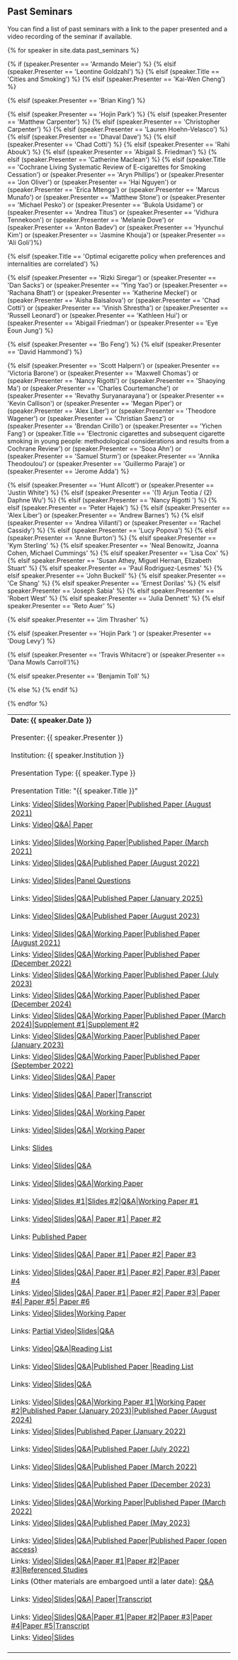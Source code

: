 ## Past Seminars

You can find a list of past seminars with a link to the paper presented and a video recording of the seminar if available.


<table width="100%" cellspacing="5" cellpadding="5">

{% for speaker in site.data.past_seminars %}
<tr>
  <td colspan="2" height="40" valign="top" class="session"><strong>Date: {{ speaker.Date }}</strong></td>
</tr>
<tr>
  <td colspan="2" height="40" valign="top" class="chair">Presenter: {{ speaker.Presenter }}</td>
</tr>
<tr>
  <td colspan="2" height="40" valign="top" class="chair">Institution: {{ speaker.Institution }}</td>
</tr>
<tr>
  <td colspan="2" height="40" valign="top" class="chair">Presentation Type: {{ speaker.Type }}</td>
</tr>
<tr>
   <td height="30" valign="top" class="paper">Presentation Title: "{{ speaker.Title }}"</td>
</tr>
{% if (speaker.Presenter == 'Armando Meier') %}
<tr>
  <td colspan="2" height="40" valign="top" class="registration">Links: <a href="{{ speaker.Video }}">Video</a>|<a href="{{ speaker.Paper }}" download="{{ speaker.Paper }}">Slides</a>|<a href="{{ speaker.Draft }}">Working Paper</a>|<a href="{{ speaker.PublishedPaper }}" download="{{ speaker.PublishedPaper }}">Published Paper (August 2021)</a></td>
</tr>
{% elsif (speaker.Presenter == 'Leontine Goldzahl') %}
<tr>
  <td colspan="2" height="40" valign="top" class="registration">Links: <a href="{{ speaker.Video }}">Video</a>|<a href="{{ speaker.QA }}" download="{{ speaker.QA }}">Q&A</a>|<a href="{{ speaker.Draft }}"> Paper</a></td>
</tr>
{% elsif (speaker.Title == 'Cities and Smoking') %}
<tr>
  <td colspan="2" height="40" valign="top" class="registration">Links: <a href="{{ speaker.Video }}">Video</a>|<a href="{{ speaker.Paper }}" download="{{ speaker.Paper }}">Slides</a>|<a href="{{ speaker.Draft }}">Working Paper</a>|<a href="{{ speaker.PublishedPaper }}" download="{{ speaker.PublishedPaper }}">Published Paper (March 2021)</a></td>
</tr>
{% elsif (speaker.Presenter == 'Kai-Wen Cheng') %}
<tr>
  <td id="kai" colspan="2" height="40" valign="top" class="registration">Links: <a href="{{ speaker.Video }}">Video</a>|<a href="{{ speaker.Paper }}" download="{{ speaker.Paper }}">Slides</a>|<a href="{{ speaker.QA }}" download="{{ speaker.QA }}">Q&A</a>|<a href="{{ speaker.PublishedPaper }}" download="{{ speaker.PublishedPaper }}">Published Paper (August 2022)</a></td>

{% elsif (speaker.Presenter == 'Brian King') %}
<tr>
  <td colspan="2" height="40" valign="top" class="registration">Links: <a href="{{ speaker.Video }}">Video</a>|<a href="{{ speaker.Paper }}" download="{{ speaker.Paper }}">Slides</a>|<a href="{{ speaker.ReadingList }}" download="{{ speaker.ReadingList }}">Panel Questions</a></td>


</tr>
{% elsif (speaker.Presenter == 'Hojin Park') %}
<tr>
  <td colspan="2" height="40" valign="top" class="registration">Links: <a href="{{ speaker.Video }}">Video</a>|<a href="{{ speaker.Paper }}" download="{{ speaker.Paper }}">Slides</a>|<a href="{{ speaker.QA }}" download="{{ speaker.QA }}">Q&A</a>|<a href="{{ speaker.PublishedPaper }}" download="{{ speaker.PublishedPaper }}">Published Paper (January 2025)</a></td>

</tr>
{% elsif (speaker.Presenter == 'Matthew Carpenter') %}
<tr>
  <td colspan="2" height="40" valign="top" class="registration">Links: <a href="{{ speaker.Video }}">Video</a>|<a href="{{ speaker.Paper }}" download="{{ speaker.Paper }}">Slides</a>|<a href="{{ speaker.QA }}" download="{{ speaker.QA }}">Q&A</a>|<a href="{{ speaker.PublishedPaper }}" download="{{ speaker.PublishedPaper }}">Published Paper (August 2023)</a></td>
</tr>
{% elsif (speaker.Presenter == 'Christopher Carpenter') %}
<tr>
  <td colspan="2" height="40" valign="top" class="registration">Links: <a href="{{ speaker.Video }}">Video</a>|<a href="{{ speaker.Paper }}" download="{{ speaker.Paper }}">Slides</a>|<a href="{{ speaker.QA }}" download="{{ speaker.QA }}">Q&A</a>|<a href="{{ speaker.Draft }}">Working Paper</a>|<a href="{{ speaker.PublishedPaper }}" download="{{ speaker.PublishedPaper }}">Published Paper (August 2021)</a></td>
</tr>
{% elsif (speaker.Presenter == 'Lauren Hoehn-Velasco') %}
<tr>
  <td colspan="2" height="40" valign="top" class="registration">Links: <a href="{{ speaker.Video }}">Video</a>|<a href="{{ speaker.Paper }}" download="{{ speaker.Paper }}">Slides</a>|<a href="{{ speaker.QA }}" download="{{ speaker.QA }}">Q&A</a>|<a href="{{ speaker.Draft }}">Working Paper</a>|<a href="{{ speaker.PublishedPaper }}" download="{{ speaker.PublishedPaper }}">Published Paper (December 2022)</a></td>
</tr>
{% elsif (speaker.Presenter == 'Dhaval Dave') %}
<tr>
  <td colspan="2" height="40" valign="top" class="registration">Links: <a href="{{ speaker.Video }}">Video</a>|<a href="{{ speaker.Paper }}" download="{{ speaker.Paper }}">Slides</a>|<a href="{{ speaker.QA }}" download="{{ speaker.QA }}">Q&A</a>|<a href="{{ speaker.Draft }}">Working Paper</a>|<a href="{{ speaker.PublishedPaper }}" download="{{ speaker.PublishedPaper }}">Published Paper (July 2023)</a> </td>
</tr>
{% elsif (speaker.Presenter == 'Chad Cotti') %}
<tr>
  <td colspan="2" height="40" valign="top" class="registration">Links: <a href="{{ speaker.Video }}">Video</a>|<a href="{{ speaker.Paper }}" download="{{ speaker.Paper }}">Slides</a>|<a href="{{ speaker.QA }}" download="{{ speaker.QA }}">Q&A</a>|<a href="{{ speaker.Draft }}">Working Paper</a>|<a href="{{ speaker.PublishedPaper }}" download="{{ speaker.PublishedPaper }}">Published Paper (December 2024)</a> </td>
</tr>
{% elsif (speaker.Presenter == 'Rahi Abouk') %}
<tr>
  <td colspan="2" height="40" valign="top" class="registration">Links: <a href="{{ speaker.Video }}">Video</a>|<a href="{{ speaker.Paper }}" download="{{ speaker.Paper }}">Slides</a>|<a href="{{ speaker.QA }}" download="{{ speaker.QA }}">Q&A</a>|<a href="{{ speaker.Draft }}">Working Paper</a>|<a href="{{ speaker.PublishedPaper }}" download="{{ speaker.PublishedPaper }}">Published Paper (March 2024)</a>|<a href="{{ speaker.Paper2}}" download="{{ speaker.Paper2 }}">Supplement #1</a>|<a href="{{ speaker.Draft2 }}" download="{{ speaker.Draft2 }}">Supplement #2</a></td>
</tr>
{% elsif (speaker.Presenter == 'Abigail S. Friedman') %}
<tr>
  <td colspan="2" height="40" valign="top" class="registration">Links: <a href="{{ speaker.Video }}">Video</a>|<a href="{{ speaker.Paper }}" download="{{ speaker.Paper }}">Slides</a>|<a href="{{ speaker.QA }}" download="{{ speaker.QA }}">Q&A</a>|<a href="{{ speaker.Draft }}">Working Paper</a>|<a href="{{ speaker.PublishedPaper }}" download="{{ speaker.PublishedPaper }}">Published Paper (January 2023)</a></td>
</tr>
{% elsif (speaker.Presenter == 'Catherine Maclean') %}
<tr id="jcm">
  <td colspan="2" height="40" valign="top" class="registration">Links: <a href="{{ speaker.Video }}">Video</a>|<a href="{{ speaker.Paper }}" download="{{ speaker.Paper }}">Slides</a>|<a href="{{ speaker.QA }}" download="{{ speaker.QA }}">Q&A</a>|<a href="{{ speaker.Draft }}">Working Paper</a>|<a href="{{ speaker.PublishedPaper }}" download="{{ speaker.PublishedPaper }}">Published Paper (September 2022)</a></td>
</tr>
{% elsif (speaker.Title == 'Cochrane Living Systematic Review of E-cigarettes for Smoking Cessation') or (speaker.Presenter == 'Aryn Phillips') or (speaker.Presenter == 'Jon Oliver') or (speaker.Presenter == 'Hai Nguyen') or (speaker.Presenter == 'Erica Mtenga') or (speaker.Presenter == 'Marcus Munafo') or (speaker.Presenter == 'Matthew Stone') or (speaker.Presenter == 'Michael Pesko') or (speaker.Presenter == 'Bukola Usidame')  or (speaker.Presenter == 'Andrea Titus') or (speaker.Presenter == 'Vidhura Tennekoon') or (speaker.Presenter == 'Melanie Dove') or (speaker.Presenter == 'Anton Badev') or (speaker.Presenter == 'Hyunchul Kim') or (speaker.Presenter == 'Jasmine Khouja') or (speaker.Presenter == 'Ali Goli')%}
<tr>
  <td colspan="2" height="40" valign="top" class="registration">Links: <a href="{{ speaker.Video }}">Video</a>|<a href="{{ speaker.Paper }}" download="{{ speaker.Paper }}">Slides</a>|<a href="{{ speaker.QA }}" download="{{ speaker.QA }}">Q&A</a>|<a href="{{ speaker.Draft }}"> Paper</a></td>
</tr>

{% elsif (speaker.Title == 'Optimal ecigarette policy when preferences and internalities are correlated') %}
<tr>
  <td colspan="2" height="40" valign="top" class="registration">Links: <a href="{{ speaker.Video }}">Video</a>|<a href="{{ speaker.Paper }}" download="{{ speaker.Paper }}">Slides</a>|<a href="{{ speaker.QA }}" download="{{ speaker.QA }}">Q&A</a>|<a href="{{ speaker.Draft }}"> Paper</a>|<a href="{{ speaker.Transcript }}" download="{{ speaker.Transcript }}">Transcript</a></td>
</tr>


{% elsif (speaker.Presenter == 'Rizki Siregar') or (speaker.Presenter == 'Dan Sacks') or (speaker.Presenter == 'Ying Yao') or (speaker.Presenter == 'Rachana Bhatt') or (speaker.Presenter == 'Katherine Meckel') or (speaker.Presenter == 'Aisha Baisalova') or (speaker.Presenter == 'Chad Cotti') or (speaker.Presenter == 'Vinish Shrestha') or (speaker.Presenter == 'Russell Leonard')  or (speaker.Presenter == 'Kathleen Hui') or (speaker.Presenter == 'Abigail Friedman') or (speaker.Presenter == 'Eye Eoun Jung') %}
<tr>
  <td colspan="2" height="40" valign="top" class="registration">Links: <a href="{{ speaker.Video }}">Video</a>|<a href="{{ speaker.Paper }}" download="{{ speaker.Paper }}">Slides</a>|<a href="{{ speaker.QA }}" download="{{ speaker.QA }}">Q&A</a>|<a href="{{ speaker.Draft }}" download="{{ speaker.Draft }}"> Working Paper</a></td>
</tr>
{% elsif (speaker.Presenter == 'Bo Feng') %}
<tr>
  <td id="liber" colspan="2" height="40" valign="top" class="registration">Links: <a href="{{ speaker.Video }}">Video</a>|<a href="{{ speaker.Paper }}" download="{{ speaker.Paper }}">Slides</a>|<a href="{{ speaker.QA }}" download="{{ speaker.QA }}">Q&A</a>|<a href="{{ speaker.Draft }}" download="{{ speaker.Draft }}"> Working Paper</a></td>
</tr>
{% elsif (speaker.Presenter == 'David Hammond') %}
<tr>
  <td colspan="2" height="40" valign="top" class="registration">Links: <a href="{{ speaker.Paper }}" download="{{ speaker.Paper }}">Slides</a></td>
</tr>

{% elsif (speaker.Presenter == 'Scott Halpern')  or (speaker.Presenter == 'Victoria Barone') or (speaker.Presenter == 'Maxwell Chomas') or (speaker.Presenter == 'Nancy Rigotti') or (speaker.Presenter == 'Shaoying Ma') or (speaker.Presenter == 'Charles Courtemanche') or (speaker.Presenter == 'Revathy Suryanarayana') or (speaker.Presenter == 'Kevin Callison') or (speaker.Presenter == 'Megan Piper') or (speaker.Presenter == 'Alex Liber') or (speaker.Presenter == 'Theodore Wagener') or (speaker.Presenter == 'Christian Saenz') or (speaker.Presenter == 'Brendan Cirillo') or (speaker.Presenter == 'Yichen Fang') or (speaker.Title == 'Electronic cigarettes and subsequent cigarette smoking in young people: methodological considerations and results from a Cochrane Review') or (speaker.Presenter == 'Sooa Ahn') or (speaker.Presenter == 'Samuel Sturm') or (speaker.Presenter == 'Annika Theodoulou') or (speaker.Presenter == 'Guillermo Paraje') or (speaker.Presenter == 'Jerome Adda') %}
<tr>
  <td colspan="2" height="40" valign="top" class="registration">Links: <a href="{{ speaker.Video }}">Video</a>|<a href="{{ speaker.Paper }}" download="{{ speaker.Paper }}">Slides</a>|<a href="{{ speaker.QA }}" download="{{ speaker.QA }}">Q&A</a></td>
</tr>
{% elsif (speaker.Presenter == 'Hunt Allcott') or (speaker.Presenter == 'Justin White') %}
<tr>
  <td colspan="2" height="40" valign="top" class="registration">Links: <a href="{{ speaker.Video }}">Video</a>|<a href="{{ speaker.Paper }}" download="{{ speaker.Paper }}">Slides</a>|<a href="{{ speaker.QA }}" download="{{ speaker.QA }}">Q&A</a>|<a href="{{ speaker.Draft }}">Working Paper</a></td>
</tr>
{% elsif (speaker.Presenter == '(1) Arjun Teotia / (2) Daphne Wu') %}
<tr>
  <td colspan="2" height="40" valign="top" class="registration">Links: <a href="{{ speaker.Video }}">Video</a>|<a href="{{ speaker.Paper }}" download="{{ speaker.Paper }}">Slides #1</a>|<a href="{{ speaker.Paper2 }}" download="{{ speaker.Paper2 }}">Slides #2</a>|<a href="{{ speaker.QA }}" download="{{ speaker.QA }}">Q&A</a>|<a href="{{ speaker.Draft }}">Working Paper #1</a></td>
</tr>
{% elsif (speaker.Presenter == 'Nancy Rigotti ') %}
<tr>
  <td id="anchorrigotti" colspan="2" height="40" valign="top" class="registration">Links: <a href="{{ speaker.Video }}">Video</a>|<a href="{{ speaker.Paper }}" download="{{ speaker.Paper }}">Slides</a>|<a href="{{ speaker.QA }}" download="{{ speaker.QA }}">Q&A</a>|<a href="{{ speaker.Draft }}"> Paper #1</a>|<a href="{{ speaker.PublishedPaper}}"> Paper #2</a></td>
</tr>
{% elsif (speaker.Presenter == 'Peter Hajek') %}
<tr>
  <td colspan="2" height="40" valign="top" class="registration">Links: <a href="{{ speaker.PublishedPaper }}">Published Paper</a></td>
</tr>
{% elsif (speaker.Presenter == 'Alex Liber') or (speaker.Presenter == 'Andrew Barnes') %}
<tr>
  <td colspan="2" height="40" valign="top" class="registration">Links: <a href="{{ speaker.Video }}">Video</a>|<a href="{{ speaker.Paper }}" download="{{ speaker.Paper }}">Slides</a>|<a href="{{ speaker.QA }}" download="{{ speaker.QA }}">Q&A</a>|<a href="{{ speaker.Draft }}"> Paper #1</a>|<a href="{{ speaker.PublishedPaper }}" download="{{ speaker.PublishedPaper }}"> Paper #2</a>|<a href="{{ speaker.Paper2 }}" download="{{ speaker.Paper2 }}"> Paper #3</a></td>
</tr>
{% elsif (speaker.Presenter == 'Andrea Villanti') or (speaker.Presenter == 'Rachel Cassidy') %}
<tr>
  <td colspan="2" height="40" valign="top" class="registration">Links: <a href="{{ speaker.Video }}">Video</a>|<a href="{{ speaker.Paper }}" download="{{ speaker.Paper }}">Slides</a>|<a href="{{ speaker.QA }}" download="{{ speaker.QA }}">Q&A</a>|<a href="{{ speaker.Draft }}"> Paper #1</a>|<a href="{{ speaker.PublishedPaper }}" download="{{ speaker.PublishedPaper }}"> Paper #2</a>|<a href="{{ speaker.Paper2 }}" download="{{ speaker.Paper2 }}"> Paper #3</a>|<a href="{{ speaker.Draft2 }}" download="{{ speaker.Draft2 }}"> Paper #4</a></td>
</tr>
{% elsif (speaker.Presenter == 'Lucy Popova') %}
<tr>
  <td colspan="2" height="40" valign="top" class="registration">Links: <a href="{{ speaker.Video }}">Video</a>|<a href="{{ speaker.Paper }}" download="{{ speaker.Paper }}">Slides</a>|<a href="{{ speaker.QA }}" download="{{ speaker.QA }}">Q&A</a>|<a href="{{ speaker.Draft }}"> Paper #1</a>|<a href="{{ speaker.PublishedPaper }}" download="{{ speaker.PublishedPaper }}"> Paper #2</a>|<a href="{{ speaker.Paper2 }}" download="{{ speaker.Paper2 }}"> Paper #3</a>|<a href="{{ speaker.Draft2 }}" download="{{ speaker.Draft2 }}"> Paper #4</a>|<a href="{{ speaker.ReadingList }}" download="{{ speaker.ReadingList }}"> Paper #5</a>|<a href="{{ speaker.MorePaper }}" download="{{ speaker.MorePaper }}"> Paper #6</a></td>
</tr>
{% elsif (speaker.Presenter == 'Anne Burton') %}
<tr>
  <td colspan="2" height="40" valign="top" class="registration">Links: <a href="{{ speaker.Video }}">Video</a>|<a href="{{ speaker.Paper }}" download="{{ speaker.Paper }}">Slides</a>|<a href="{{ speaker.Draft }}" download="{{ speaker.Draft }}">Working Paper</a></td>
</tr>
{% elsif speaker.Presenter == 'Kym Sterling' %}
<tr>
  <td colspan="2" height="40" valign="top" class="registration">Links: <a href="{{ speaker.Video }}">Partial Video</a>|<a href="{{ speaker.Paper }}" download="{{ speaker.Paper }}">Slides</a>|<a href="{{ speaker.QA }}" download="{{ speaker.QA }}">Q&A</a></td> 
</tr>
{% elsif speaker.Presenter == 'Neal Benowitz, Joanna Cohen, Michael Cummings' %}
<tr>
  <td colspan="2" height="40" valign="top" class="registration">Links: <a href="{{ speaker.Video }}">Video</a>|<a href="{{ speaker.QA }}" download="{{ speaker.QA }}">Q&A</a>|<a href="{{ speaker.ReadingList }}">Reading List</a></td> 
</tr>
{% elsif speaker.Presenter == 'Lisa Cox' %}
<tr>
  <td colspan="2" height="40" valign="top" class="registration">Links: <a href="{{ speaker.Video }}">Video</a>|<a href="{{ speaker.Paper }}" download="{{ speaker.Paper }}">Slides</a>|<a href="{{ speaker.QA }}" download="{{ speaker.QA }}">Q&A</a>|<a href="{{ speaker.PublishedPaper }}" download="{{ speaker.PublishedPaper }}">Published Paper </a>|<a href="{{ speaker.ReadingList }}">Reading List</a></td> 
</tr>
{% elsif speaker.Presenter == 'Susan Athey, Miguel Hernan, Elizabeth Stuart' %}
<tr>
  <td colspan="2" height="40" valign="top" class="registration">Links: <a href="{{ speaker.Video }}">Video</a>|<a href="{{ speaker.Paper }}" download="{{ speaker.Paper }}">Slides</a>|<a href="{{ speaker.QA }}" download="{{ speaker.QA }}">Q&A</a> </td>
</tr>
{% elsif speaker.Presenter == 'Paul Rodriguez-Lesmes' %}
<tr>
  <td colspan="2" height="40" valign="top" class="registration">Links: <a href="{{ speaker.Video }}">Video</a>|<a href="{{ speaker.Paper }}" download="{{ speaker.Paper }}">Slides</a>|<a href="{{ speaker.QA }}" download="{{ speaker.QA }}">Q&A</a>|<a href="{{ speaker.Draft }}" download="{{ speaker.Draft }}">Working Paper #1</a>|<a href="{{ speaker.Draft2 }}" download="{{ speaker.Draft2 }}">Working Paper #2</a>|<a href="{{ speaker.PublishedPaper}}" download="{{ speaker.PublishedPaper }}">Published Paper (January 2023)</a>|<a href="{{ speaker.MorePaper}}" download="{{ speaker.MorePaper}}">Published Paper (August 2024)</a> </td> 
</tr>
{% elsif speaker.Presenter == 'John Buckell' %}
<tr>
  <td id="anchor1" colspan="2" height="40" valign="top" class="registration">Links: <a href="{{ speaker.Video }}">Video</a>|<a href="{{ speaker.Paper }}" download="{{ speaker.Paper }}">Slides</a>|<a href="{{ speaker.PublishedPaper }}" download="{{ speaker.PublishedPaper }}">Published Paper (January 2022)</a></td>
</tr>
{% elsif speaker.Presenter == 'Ce Shang' %}
<tr>
  <td id="anchor1" colspan="2" height="40" valign="top" class="registration">Links: <a href="{{ speaker.Video }}">Video</a>|<a href="{{ speaker.Paper }}" download="{{ speaker.Paper }}">Slides</a>|<a href="{{ speaker.QA }}" download="{{ speaker.QA }}">Q&A</a>|<a href="{{ speaker.PublishedPaper }}" download="{{ speaker.PublishedPaper }}">Published Paper (July 2022)</a></td>
</tr>
{% elsif speaker.Presenter == 'Ernest Dorilas' %}
<tr>
  <td id="anchor1" colspan="2" height="40" valign="top" class="registration">Links: <a href="{{ speaker.Video }}">Video</a>|<a href="{{ speaker.Paper }}" download="{{ speaker.Paper }}">Slides</a>|<a href="{{ speaker.QA }}" download="{{ speaker.QA }}">Q&A</a>|<a href="{{ speaker.PublishedPaper }}" download="{{ speaker.PublishedPaper }}">Published Paper (March 2022)</a></td>
</tr>
{% elsif speaker.Presenter == 'Joseph Sabia' %}
<tr>
  <td id="anchor1" colspan="2" height="40" valign="top" class="registration">Links: <a href="{{ speaker.Video }}">Video</a>|<a href="{{ speaker.Paper }}" download="{{ speaker.Paper }}">Slides</a>|<a href="{{ speaker.QA }}" download="{{ speaker.QA }}">Q&A</a>|<a href="{{ speaker.PublishedPaper }}" download="{{ speaker.PublishedPaper }}">Published Paper (December 2023)</a></td>
</tr>
{% elsif speaker.Presenter == 'Robert West' %}
<tr>
  <td id="anchor1" colspan="2" height="40" valign="top" class="registration">Links: <a href="{{ speaker.Video }}">Video</a>|<a href="{{ speaker.Paper }}" download="{{ speaker.Paper }}">Slides</a>|<a href="{{ speaker.QA }}" download="{{ speaker.QA }}">Q&A</a>|<a href="{{ speaker.Draft}}" download="{{ speaker.Draft }}">Working Paper</a>|<a href="{{ speaker.PublishedPaper }}" download="{{ speaker.PublishedPaper }}">Published Paper (March 2022)</a></td>
</tr>
{% elsif speaker.Presenter == 'Julia Dennett' %}
<tr>
  <td id="anchor1" colspan="2" height="40" valign="top" class="registration">Links: <a href="{{ speaker.Video }}">Video</a>|<a href="{{ speaker.Paper }}" download="{{ speaker.Paper }}">Slides</a>|<a href="{{ speaker.QA }}" download="{{ speaker.QA }}">Q&A</a>|<a href="{{ speaker.PublishedPaper }}" download="{{ speaker.PublishedPaper }}">Published Paper (May 2023)</a></td>  
</tr>  
 {% elsif speaker.Presenter == 'Reto Auer' %}
<tr>
  <td id="anchor1" colspan="2" height="40" valign="top" class="registration">Links: <a href="{{ speaker.Video }}">Video</a>|<a href="{{ speaker.Paper }}" download="{{ speaker.Paper }}">Slides</a>|<a href="{{ speaker.QA }}" download="{{ speaker.QA }}">Q&A</a>|<a href="{{ speaker.Draft }}" download="{{ speaker.Draft }}">Published Paper</a>|<a href="{{ speaker.PublishedPaper }}" download="{{ speaker.PublishedPaper }}">Published Paper (open access)</a></td>  
</tr>  

   {% elsif speaker.Presenter == 'Jim Thrasher' %}
<tr>
  <td id="anchor1" colspan="2" height="40" valign="top" class="registration">Links: <a href="{{ speaker.Video }}">Video</a>|<a href="{{ speaker.Paper }}" download="{{ speaker.Paper }}">Slides</a>|<a href="{{ speaker.QA }}" download="{{ speaker.QA }}">Q&A</a>|<a href="{{ speaker.Draft }}" download="{{ speaker.Draft }}">Paper #1</a>|<a href="{{ speaker.Draft2 }}" download="{{ speaker.Draft2 }}">Paper #2</a>|<a href="{{ speaker.Paper2 }}" download="{{ speaker.Paper2 }}">Paper #3</a>|<a href="{{ speaker.ReadingList }}" download="{{ speaker.ReadingList }}">Referenced Studies</a></td>  

</tr> 

   {% elsif (speaker.Presenter == 'Hojin Park ') or (speaker.Presenter == 'Doug Levy') %}
<tr>
  <td id="anchor1" colspan="2" height="40" valign="top" class="registration">Links (Other materials are embargoed until a later date): <a href="{{ speaker.QA }}" download="{{ speaker.QA }}">Q&A</a></td>  
</tr>
{% elsif (speaker.Presenter == 'Travis Whitacre') or (speaker.Presenter == 'Dana Mowls Carroll')%}
<tr>
  <td colspan="2" height="40" valign="top" class="registration">Links: <a href="{{ speaker.Video }}">Video</a>|<a href="{{ speaker.Paper }}" download="{{ speaker.Paper }}">Slides</a>|<a href="{{ speaker.QA }}" download="{{ speaker.QA }}">Q&A</a>|<a href="{{ speaker.Draft }}"> Paper</a>|<a href="{{ speaker.Transcript }}" download="{{ speaker.Transcript }}">Transcript</a></td>
</tr>


   {% elsif speaker.Presenter == 'Benjamin Toll' %}
<tr>
  <td id="anchor1" colspan="2" height="40" valign="top" class="registration">Links: <a href="{{ speaker.Video }}">Video</a>|<a href="{{ speaker.Paper }}" download="{{ speaker.Paper }}">Slides</a>|<a href="{{ speaker.QA }}" download="{{ speaker.QA }}">Q&A</a>|<a href="{{ speaker.Draft }}" download="{{ speaker.Draft }}">Paper #1</a>|<a href="{{ speaker.Draft2 }}" download="{{ speaker.Draft2 }}">Paper #2</a>|<a href="{{ speaker.Paper2 }}" download="{{ speaker.Paper2 }}">Paper #3</a>|<a href="{{ speaker.ReadingList }}" download="{{ speaker.ReadingList }}">Paper #4</a>|<a href="{{ speaker.PublishedPaper}}" download="{{ speaker.PublishedPaper }}">Paper #5</a>|<a href="{{ speaker.Transcript}}" download="{{ speaker.Transcript}}">Transcript</a>  </td>  

</tr> 
{% else %}
<tr>
  <td colspan="2" height="40" valign="top" class="registration">Links: <a href="{{ speaker.Video }}">Video</a>|<a href="{{ speaker.Paper }}" download="{{ speaker.Paper }}">Slides</a></td>
</tr>
{% endif %}


<tr style="border-bottom:1px solid black">
  <td colspan="100%"></td>
</tr>

 {% endfor %}
